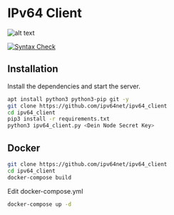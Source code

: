 # IPv64 Client

![alt text](https://ipv64.net/img/ipv64_logo.svg "Logo")

[![Syntax Check](https://github.com/ipv64net/ipv64_client/actions/workflows/main.yml/badge.svg)](https://github.com/ipv64net/ipv64_client/actions/workflows/main.yml)

## Installation

Install the dependencies and start the server.

```sh
apt install python3 python3-pip git -y
git clone https://github.com/ipv64net/ipv64_client
cd ipv64_client
pip3 install -r requirements.txt
python3 ipv64_client.py <Dein Node Secret Key>
```


## Docker
```sh
git clone https://github.com/ipv64net/ipv64_client
cd ipv64_client
docker-compose build
```
Edit docker-compose.yml
```sh
docker-compose up -d
```
